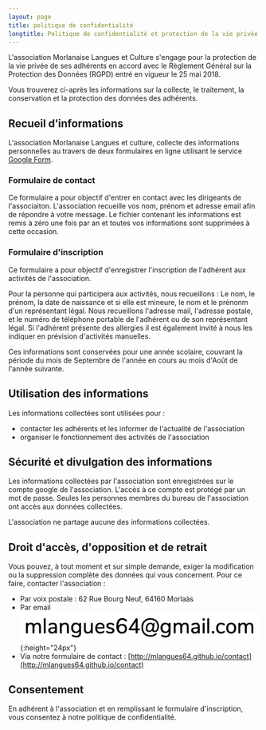 ```yaml
---
layout: page
title: politique de confidentialité
longtitle: Politique de confidentialité et protection de la vie privée
---
```


L'association Morlanaise Langues et Culture s'engage pour la protection de la vie
privée de ses adhérents en accord avec le Règlement Général sur
la Protection des Données (RGPD) entré en vigueur le 25 mai 2018.

Vous trouverez ci-après les informations sur la collecte, le traitement, la
conservation et la protection des données des adhérents.

## Recueil d’informations

L'association Morlanaise Langues et culture, collecte des informations personnelles
au travers de deux formulaires en ligne utilisant le service [Google Form](https://www.google.fr/intl/fr/forms/about/).

### Formulaire de contact

Ce formulaire a pour objectif d'entrer en contact avec les dirigeants de l'associaiton.
L'association recueille vos nom, prénom et adresse email afin de répondre à
votre message. Le fichier contenant les informations est remis à zéro une fois par
an et toutes vos informations sont supprimées à cette occasion.

### Formulaire d'inscription

Ce formulaire a pour objectif d'enregistrer l'inscription de l'adhérent aux activités de
l'association.

Pour la personne qui participera aux activités, nous recueillons : Le nom, le prénom,
la date de naissance et si elle est mineure, le nom et le prénonm d'un
représentant légal. Nous recueillons l'adresse mail, l'adresse postale, et le numéro
de téléphone portable de l'adhérent ou de son représentant légal. Si l'adhérent
présente des allergies il est également invité à nous les indiquer en prévision
d'activités manuelles.

Ces informations sont conservées pour une année scolaire, couvrant la période du
mois de Septembre de l'année en cours au mois d'Août de l'année suivante.

## Utilisation des informations

Les informations collectées sont utilisées pour :

* contacter les adhérents et les informer de l'actualité de l'association
* organiser le fonctionnement des activités de l'association

## Sécurité et divulgation des informations

Les informations collectées par l'association sont enregistrées sur le compte
google de l'association. L'accès à ce compte est protégé par un
mot de passe. Seules les personnes membres du bureau de l'association ont accès
aux données collectées.

L'association ne partage aucune des informations collectées.

## Droit d'accès, d'opposition et de retrait

Vous pouvez, à tout moment et sur simple demande, exiger la modification ou la
suppression complète des données qui vous concernent. Pour ce faire, contacter
l'association :

* Par voix postale : 62 Rue Bourg Neuf, 64160 Morlaàs
* Par email ![email](/assets/img/email.png){:height="24px"}
* Via notre formulaire de contact : [http://mlangues64.github.io/contact](http://mlangues64.github.io/contact)

## Consentement

En adhérent à l'association et en remplissant le formulaire d'inscription,
vous consentez à notre politique de confidentialité.
